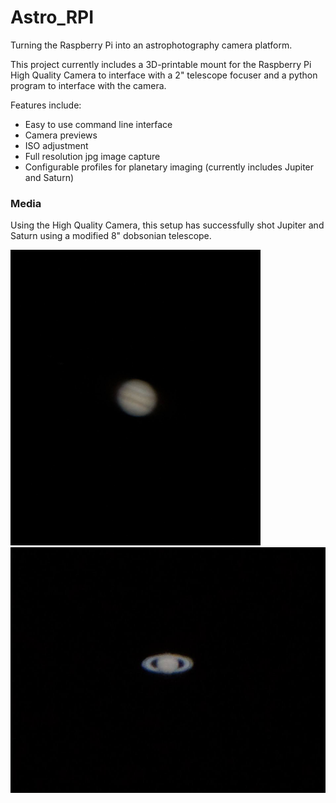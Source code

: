 # Astro_RPI
Turning the Raspberry Pi into an astrophotography camera platform.

This project currently includes a 3D-printable mount for the Raspberry Pi High Quality Camera to interface with a 2" telescope focuser and a python program to interface with the camera. 

Features include:

- Easy to use command line interface
- Camera previews
- ISO adjustment
- Full resolution jpg image capture
- Configurable profiles for planetary imaging (currently includes Jupiter and Saturn)

### Media
Using the High Quality Camera, this setup has successfully shot Jupiter and Saturn using a modified 8" dobsonian telescope.

<img src="./Media/jupiter.jpg" alt="Jupiter" width="400"/> 

<img src="./Media/saturn.jpg" alt="Saturn" width="600"/> 
